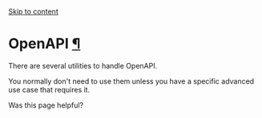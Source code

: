[Skip to content](https://fastapi.tiangolo.com/reference/openapi/#openapi)

# OpenAPI [¶](https://fastapi.tiangolo.com/reference/openapi/\#openapi "Permanent link")

There are several utilities to handle OpenAPI.

You normally don't need to use them unless you have a specific advanced use case that requires it.

Was this page helpful?